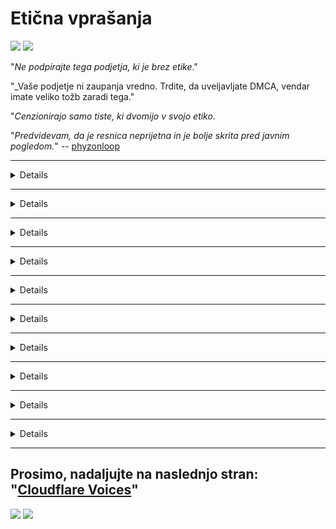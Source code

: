 # Etična vprašanja

![](https://codeberg.org/crimeflare/cloudflare-tor/media/branch/master/image/itsreallythatbad.jpg)
![](https://codeberg.org/crimeflare/cloudflare-tor/media/branch/master/image/telegram/c81238387627b4bfd3dcd60f56d41626.jpg)

"_Ne podpirajte tega podjetja, ki je brez etike_."

"_Vaše podjetje ni zaupanja vredno. Trdite, da uveljavljate DMCA, vendar imate veliko tožb zaradi tega."

"_Cenzionirajo samo tiste, ki dvomijo v svojo etiko._

"_Predvidevam, da je resnica neprijetna in je bolje skrita pred javnim pogledom._" -- [phyzonloop](https://twitter.com/phyzonloop)


---


<details>
<povzetek> _klikni me_

## CloudFlare pošilja ljudi
</summary>


Cloudflare pošilja neželeno e-pošto drugim uporabnikom, ki niso Cloudflare.

- Pošljite e-poštna sporočila samo naročnikom, ki so se prijavili
- Ko uporabnik reče "ustavi", nato preneha pošiljati e-pošto

Tako preprosto. Toda Cloudflare ne skrbi.
Cloudflare je dejal, da bo z njihovo storitvijo [lahko ustavi vse neželene pošte ali napadalce](https://support.cloudflare.com/hc/en-us/articles/200170066-Will-activating-Cloudflare-stop-all-spammers-or-attackers- ).
Kako lahko ustavimo _Cloudflare spammers_, ne da bi aktivirali Cloudflare?


| 🖼 | 🖼 |
| --- | --- |
| ![](https://codeberg.org/crimeflare/cloudflare-tor/media/branch/master/image/cfspam01.jpg) | ![](https://codeberg.org/crimeflare/cloudflare-tor/media/branch/master/image/cfspam03.jpg) |
| ![](https://codeberg.org/crimeflare/cloudflare-tor/media/branch/master/image/cfspam02.jpg) | ![](https://codeberg.org/crimeflare/cloudflare-tor/media/branch/master/image/cfspambrittany.jpg)<br>![](https://codeberg.org/crimeflare/cloudflare-tor/media/branch/master/image/cfspamtwtr.jpg) |

</details>

---

<details>
<povzetek> _klikni me_

## Odstrani pregled uporabnika
</summary>


Cloudflare cenzor [negativna mnenja](https://web.archive.org/web/20191116004046/https://www.trustpilot.com/reviews/5aa6ee0ed5a5700a7c8cf853). Če na spletnem mestu Twitter objavite besedilo _anti-Cloudflare_, lahko dobite [odgovor](https://twitter.com/CloudflareHelp/status/1126051764917145601) od [uslužbenec Cloudflare](cloudflare_inc/cloudflare_members.txt) z "_[Ne, ni](PEOPLE.md) _ "sporočilo. Če na katerem koli spletnem mestu objavite negativno mnenje, bodo poskušali [cenzor](https://twitter.com/phyzonloop/status/1178836176985366529) [it](https://twitter.com/dxgl_org/status/1178722159432220672 ).


| 🖼 | 🖼 |
| --- | --- |
| ![](https://codeberg.org/crimeflare/cloudflare-tor/media/branch/master/image/cfcenrev_01.jpg)<br>![](https://codeberg.org/crimeflare/cloudflare-tor/media/branch/master/image/cfcenrev_02.jpg) | ![](https://codeberg.org/crimeflare/cloudflare-tor/media/branch/master/image/cfcenrev_03.jpg) |

</details>

---

<details>
<povzetek> _klikni me_

## Doxxing uporabniki
</summary>


Cloudflare ima velik problem [nadlegovanje](https://web.archive.org/web/20171024040313/http://www.businessinsider.com/cloudflare-ceo-suggests-people-who-report-online-abuse-use -fake-imena-2017-5).
Cloudflare [deli osebne podatke](https://archive.ph/ePdvi) tistih, ki [ki](https://twitter.com/ZJemptv/status/898299709634248704) [pritožujejo](https://twitter.com/TinyPirate/status/554718958176067584) [o](https://twitter.com/remembrancermx/status/1010329041235148802) [gostil](https://twitter.com/Bridaguy/status/915003769280172037) [spletna mesta](https://twitter .com/HelloAndrew/status/897260208845500416). Včasih te prosijo, da priskrbiš
vaš pravi ID. Če ne želite biti nadlegovani, [napadli](https://twitter.com/NiteShade925/status/1158469203420205056), [swatted](https://boingboing.net/2015/01/19/invasion-boards -set-out-to-rui.html) ali [ubit](https://twitter.com/RusEmbUSA/status/1187363092793040901), bolje se izogibajte spletnim mestom v oblaku.


| 🖼 | 🖼 |
| --- | --- |
| ![](https://codeberg.org/crimeflare/cloudflare-tor/media/branch/master/image/cfdox_what.jpg) | ![](https://codeberg.org/crimeflare/cloudflare-tor/media/branch/master/image/cfdox_swat.jpg) |
| ![](https://codeberg.org/crimeflare/cloudflare-tor/media/branch/master/image/cfdox_kill.jpg) | ![](https://codeberg.org/crimeflare/cloudflare-tor/media/branch/master/image/cfdox_threat.jpg) |
| ![](https://codeberg.org/crimeflare/cloudflare-tor/media/branch/master/image/cfdox_dox.jpg) | ![](https://codeberg.org/crimeflare/cloudflare-tor/media/branch/master/image/cfdox_ex1.jpg)<br>![](https://codeberg.org/crimeflare/cloudflare-tor/media/branch/master/image/cfdox_ex2.jpg) |

</details>

---

<details>
<povzetek> _klikni me_

## Korporativno zbiranje dobrodelnih prispevkov
</summary>


CloudFlare je [sprašuje](https://web.archive.org/web/20191112033605/https://opencollective.com/cloudflarecollective#section-about) za dobrodelne prispevke. Precej grozno je, da bi ameriška korporacija zaprosila za dobrodelnost poleg neprofitnih organizacij, ki imajo dobre namene. Če vam je všeč [blokiranje ljudi ali zapravljanje časa drugih ljudi](PEOPLE.md), boste morda želeli naročiti nekaj pizz🍕 za zaposlene v Cloudflare.


![](https://codeberg.org/crimeflare/cloudflare-tor/media/branch/master/image/cfdonate.jpg)

</details>

---

<details>
<povzetek> _klikni me_

## Zaključevanje spletnih mest
</summary>


Kaj boste storili, če se bo vaše spletno mesto spuščalo _suddenly_? Obstajajo poročila, da Cloudflare [izbriše](https://twitter.com/stefan_eady/status/1126033791267426304) [uporabnik](https://twitter.com/derivativeburke/status/903755267053117440) [konfiguracija](https://twitter.com/lordscarlet/status/1046785164792205314) ali [prenehanje storitve brez opozorila](https://twitter.com/svolentin/status/1227324408475344896), [tiho](https://twitter.com/BlnaryMlke/status/1194339461984854018). Predlagamo, da poiščete [boljšega ponudnika](kaj-to-do.md).

![](https://codeberg.org/crimeflare/cloudflare-tor/media/branch/master/image/cftmnt.jpg)

</details>

---

<details>
<povzetek> _klikni me_

## Diskriminacija ponudnika brskalnika
</summary>


CloudFlare daje prednostne obravnave tistim, ki uporabljajo Firefox, medtem ko uporabnikom ne-Tor-Browser-ja nad Torom nudi neprijazno obravnavo.
Uporabniki Tor, ki upravičeno zavrnejo izvajanje prostega javascripta, so deležni tudi sovražne obravnave.
Ta neenakost dostopa je zloraba nevtralnosti omrežja in zloraba moči.

![](https://codeberg.org/crimeflare/cloudflare-tor/media/branch/master/image/browdifftbcx.gif)

- Levo: `Tor Browser`, desno:` Chrome`. Isti naslov IP.

![](https://codeberg.org/crimeflare/cloudflare-tor/media/branch/master/image/browserdiff.jpg)

- Levo: `[Tor Browser] Javascript onemogočen, piškotek omogočen`
- Desno: `[Chrome] Javascript omogočen, piškotek onemogočen`

![](https://codeberg.org/crimeflare/cloudflare-tor/media/branch/master/image/cfsiryoublocked.jpg)

- QuteBrowser (manjši brskalnik) brez Tor (Clearnet IP)

| *** Brskalnik *** | *** Obravnava dostopa *** |
| --- | --- |
| Brskalnik Tor (omogočen Javascript) | dovoljen dostop |
| Firefox (omogočen Javascript) | dostop degradiran |
| Krom (omogočen Javascript) | dostop degradiran (potisne Google reCAPTCHA) |
| Chromium ali Firefox (JavaScript onemogočen) | dostop zavrnjen (potisne * pokvarjen * Google reCAPTCHA) |
| Chromium ali Firefox (piškotek onemogočen) | dostop zavrnjen |
| QuteBrowser | dostop zavrnjen |
| ris | dostop zavrnjen |
| w3m | dostop zavrnjen |
| wget | dostop zavrnjen |


"_Zakaj za reševanje lahkega izziva ne uporabljaš gumba za zvok? _"

Da, obstaja gumb za zvok, vendar _always_ [ne deluje nad Torom](https://trac.torproject.org/projects/tor/ticket/23840). To sporočilo boste prejeli, ko ga kliknete:

```
Poskusi znova kasneje
Vaš računalnik ali omrežje morda pošilja avtomatizirane poizvedbe.
Da bi zaščitili naše uporabnike, vaše zahteve trenutno ne moremo obdelati.
Za več podrobnosti obiščite našo stran za pomoč
```

</details>

---

<details>
<povzetek> _klikni me_

## Zatiranje volivcev
</summary>


Volivci v ameriških zveznih državah se registrirajo, da bodo končno glasovali prek spletnega mesta državnega sekretarja v državi njihovega prebivališča.
Republiški uradi državnega sekretarja nadzirajo zatiranje volivcev s pomočjo spletnega mesta Cloudflare na spletnem mestu državnega sekretarja.
Cloudflarejeva sovražna obravnava uporabnikov Tor, njegov položaj MITM kot centralizirane globalne točke nadzora in njegova splošna škodljiva vloga
bodoči volivci se ne želijo registrirati. Še posebej liberalci vključujejo zasebnost. Obrazci za registracijo volivcev zbirajo občutljive podatke o političnem nagibu volivca, osebnem fizičnem naslovu, številki socialne varnosti in datumu rojstva.
Večina držav javno objavi le del teh informacij, vendar Cloudflare vidi *** vse ***, ko se kdo registrira za glasovanje.

Upoštevajte, da registracija papirja ne zaobide Cloudflareja, ker bodo uslužbenci državnih uslužbencev za vnos podatkov verjetno uporabljali
Spletno mesto Cloudflare za vnos podatkov.

| 🖼 | 🖼 |
| --- | --- |
| ![](https://codeberg.org/crimeflare/cloudflare-tor/media/branch/master/image/cfvotm_01.jpg) | ![](https://codeberg.org/crimeflare/cloudflare-tor/media/branch/master/image/cfvotm_02.jpg) |

- Change.org je znano spletno mesto za zbiranje glasov in ukrepanje. "[ljudje povsod začenjajo kampanje, zbirajo podpornike in sodelujejo z nosilci odločanja za iskanje rešitev.](https://web.archive.org/web/20200206120027/https://www.change.org/about)"
Na žalost si mnogi ne morejo ogledati change.org zaradi agresivnega filtra Cloudflare. Blokirajo jim podpise peticije in jih tako izključujejo iz demokratičnega postopka. Uporaba druge platforme brez oblaka, kot je [OpenPetition](https://www.opentification.eu/content/about_us), pomaga odpraviti težavo.

| 🖼 | 🖼 |
| --- | --- |
| ![](https://codeberg.org/crimeflare/cloudflare-tor/media/branch/master/image/changeorgasn.jpg) | ![](https://codeberg.org/crimeflare/cloudflare-tor/media/branch/master/image/changeorgtor.jpg) |

- Cloudflarejev "[atenski projekt](https://www.cloudflare.com/athenian/)" ponuja brezplačno zaščito na ravni podjetij na državnih in lokalnih spletnih volitvah. Dejali so, da "njihovi volivci lahko dostopajo do informacij o volitvah in registracije volivcev_", vendar je to laž, ker veliko ljudi preprosto ne more brskati po spletnem mestu.

</details>

---

<details>
<povzetek> _klikni me_

## Zanemarjanje uporabnikove nastavitve
</summary>


Če nekaj izključite, pričakujete, da o tem ne boste prejeli nobenega e-poštnega sporočila. Cloudflare prezre uporabniške nastavitve in podatke deli z drugimi korporacijami [brez privolitve stranke](https://twitter.com/thexpaw/status/1108424723233419264). Če uporabljate njihov brezplačni načrt, vam včasih pošljejo e-poštno sporočilo s prošnjo za nakup mesečne naročnine.

![](https://codeberg.org/crimeflare/cloudflare-tor/media/branch/master/image/cfviopl_tp.jpg)

</details>

---

<details>
<povzetek> _klikni me_

## Laganje o brisanju podatkov uporabnika
</summary>


V skladu s tem [spletni dnevnik stranke ex-cloudflare](https://shkspr.mobi/blog/2019/11/can-you-trust-cloudflare-with-your-personal-data/) Cloudflare laže o brisanju računov. Dandanes veliko [podjetij hrani vaše podatke](https://justdeleteme.xyz/), potem ko ste zaprli ali odstranili račun. Večina dobrih podjetij o tem omenja svojo politiko zasebnosti. Cloudflare? Št.

```
05.08.2019 CloudFlare mi je poslal potrditev, da so mi odstranili račun.
2019-10-02 Prejel sem e-poštno sporočilo od CloudFlare, "ker sem stranka"
```

Cloudflare ni vedel za besedo "odstrani". Če je res _removed_, zakaj je ta bivši kupec dobil e-pošto? Omenil je tudi, da politika zasebnosti Cloudflare o tem ne omenja.

```
Njihova nova politika zasebnosti ne omenja hrambe podatkov eno leto.
```

![](https://codeberg.org/crimeflare/cloudflare-tor/media/branch/master/image/cfviopl_notdel.jpg)

Kako lahko zaupate Cloudflare, če [je njihova politika zasebnosti LIE](https://twitter.com/daviddlow/status/1197787135526555648)?

</details>

---

<details>
<povzetek> _klikni me_

## Hranite svoje osebne podatke
</summary>


Brisanje računa Cloudflare je [trda raven](https://justdeleteme.xyz/).

```
Predložite vozovnico za podporo v kategoriji "Račun",
in zahtevajte izbris računa v telesu sporočila.
Pred zahtevo za izbris v računu ne smete imeti nobenih domen ali kreditnih kartic.
```

[Prejeli boste to potrditveno e-poštno sporočilo](https://twitter.com/originalesushi/status/1199041528414527495).

![](https://codeberg.org/crimeflare/cloudflare-tor/media/branch/master/image/cf_deleteandkeep.jpg)

"Začeli smo obdelovati vašo prošnjo za izbris", vendar "bomo še naprej hranili vaše osebne podatke".

Lahko temu "zaupate"?

</details>

---

## Prosimo, nadaljujte na naslednjo stran: "[Cloudflare Voices](../PEOPLE.md)"

![](https://codeberg.org/crimeflare/cloudflare-tor/media/branch/master/image/freemoldybread.jpg)
![](https://codeberg.org/crimeflare/cloudflare-tor/media/branch/master/image/cfisnotanoption.jpg)
